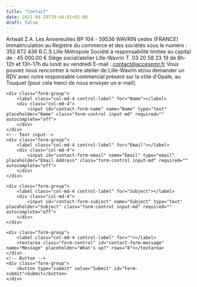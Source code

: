 ```yaml
---
title: "Contact"
date: 2021-04-29T19:04:01+02:00
draft: false
---
```


Artwall Z.A. Les Ansereuilles BP 104 - 59536 WAVRIN cedex (FRANCE)
Immatriculation au Registre du commerce et des sociétés sous le numéro : 352 872 436 R.C.S Lille Métropole
Société à responsabilité limitée au capital de : 45 000.00 €
Siège social/atelier Lille-Wavrin
T. 03 20 58 23 19 de 8h-12h et 13h-17h du lundi au vendredi
E-mail : <a href="mailto:contact@accespmr.fr">contact@accespmr.fr
Vous pouvez nous rencontrer à notre atelier de Lille-Wavrin et/ou demander un RDV avec notre responsable commercial présent sur la côte d'Opale, au Touquet (pour cela merci de nous envoyer un e-mail).

<form name="contact" class="contact-form width-normal" action="/thank-you/" method="POST" data-netlify="true">
    <input type="hidden" name="form-name" value="contact" />
    
    <div class="form-group">
        <label class="col-md-4 control-label" for="Name"></label>
        <div class="col-md-4">
            <input id="contact-form-name" name="Name" type="text" placeholder="Name" class="form-control input-md" required="" autocomplete="off">
        </div>
    </div>
    <!-- Text input-->
    <div class="form-group">
        <label class="col-md-4 control-label" for="Email"></label>
        <div class="col-md-4">
            <input id="contact-form-email" name="Email" type="email" placeholder="Email Address" class="form-control input-md" required="" autocomplete="off">
        </div>
    </div>

    <div class="form-group">
        <label class="col-md-4 control-label" for="Subject"></label>
        <div class="col-md-4">
            <input id="contact-form-subject" name="Subject" type="text" placeholder="Subject" class="form-control input-md" required="" autocomplete="off">
        </div>
    </div>
    
    <div class="form-group">
        <label class="col-md-4 control-label" for=""></label>
        <textarea class="form-control" id="contact-form-message" name="Message" placeholder="What's up?" rows="8"></textarea>
    </div>
    <!-- Button -->
    <div class="form-group">
        <button type="submit" value="Submit" id="Form-submit">Submit</button>
    </div>
</form>    